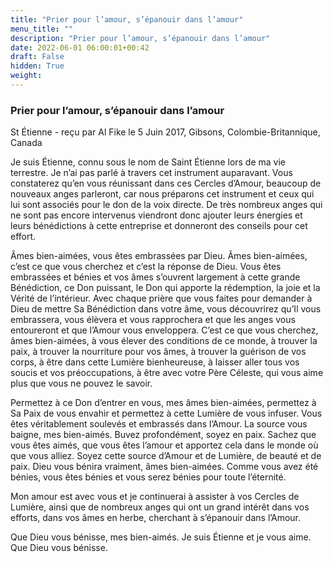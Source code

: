```yaml
---
title: "Prier pour l’amour, s’épanouir dans l’amour"
menu_title: ""
description: "Prier pour l’amour, s’épanouir dans l’amour"
date: 2022-06-01 06:00:01+00:42
draft: False
hidden: True
weight:
---
```

### Prier pour l’amour, s’épanouir dans l’amour

St Étienne - reçu par Al Fike le 5 Juin 2017, Gibsons, Colombie-Britannique, Canada

Je suis Étienne, connu sous le nom de Saint Étienne lors de ma vie terrestre. Je n’ai pas parlé à travers cet instrument auparavant. Vous constaterez qu’en vous réunissant dans ces Cercles d’Amour, beaucoup de nouveaux anges parleront, car nous préparons cet instrument et ceux qui lui sont associés pour le don de la voix directe. De très nombreux anges qui ne sont pas encore intervenus viendront donc ajouter leurs énergies et leurs bénédictions à cette entreprise et donneront des conseils pour cet effort.

Âmes bien-aimées, vous êtes embrassées par Dieu. Âmes bien-aimées, c’est ce que vous cherchez et c’est la réponse de Dieu. Vous êtes embrassées et bénies et vos âmes s’ouvrent largement à cette grande Bénédiction, ce Don puissant, le Don qui apporte la rédemption, la joie et la Vérité de l’intérieur. Avec chaque prière que vous faites pour demander à Dieu de mettre Sa Bénédiction dans votre âme, vous découvrirez qu’Il vous embrassera, vous élèvera et vous rapprochera et que les anges vous entoureront et que l’Amour vous enveloppera. C’est ce que vous cherchez, âmes bien-aimées, à vous élever des conditions de ce monde, à trouver la paix, à trouver la nourriture pour vos âmes, à trouver la guérison de vos corps, à être dans cette Lumière bienheureuse, à laisser aller tous vos soucis et vos préoccupations, à être avec votre Père Céleste, qui vous aime plus que vous ne pouvez le savoir.

Permettez à ce Don d’entrer en vous, mes âmes bien-aimées, permettez à Sa Paix de vous envahir et permettez à cette Lumière de vous infuser. Vous êtes véritablement soulevés et embrassés dans l’Amour. La source vous baigne, mes bien-aimés. Buvez profondément, soyez en paix. Sachez que vous êtes aimés, que vous êtes l’amour et apportez cela dans le monde où que vous alliez. Soyez cette source d’Amour et de Lumière, de beauté et de paix. Dieu vous bénira vraiment, âmes bien-aimées. Comme vous avez été bénies, vous êtes bénies et vous serez bénies pour toute l’éternité.

Mon amour est avec vous et je continuerai à assister à vos Cercles de Lumière, ainsi que de nombreux anges qui ont un grand intérêt dans vos efforts, dans vos âmes en herbe, cherchant à s’épanouir dans l’Amour.

Que Dieu vous bénisse, mes bien-aimés. Je suis Étienne et je vous aime. Que Dieu vous bénisse.
